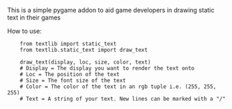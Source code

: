 This is a simple pygame addon to aid game developers in drawing static text in their games

How to use:
```
    from textlib import static_text
    from textlib.static_text import draw_text

    draw_text(display, loc, size, color, text)
    # Display = The display you want to render the text onto
    # Loc = The position of the text
    # Size = The font size of the text
    # Color = The color of the text in an rgb tuple i.e. (255, 255, 255)
    # Text = A string of your text. New lines can be marked with a "/"
```